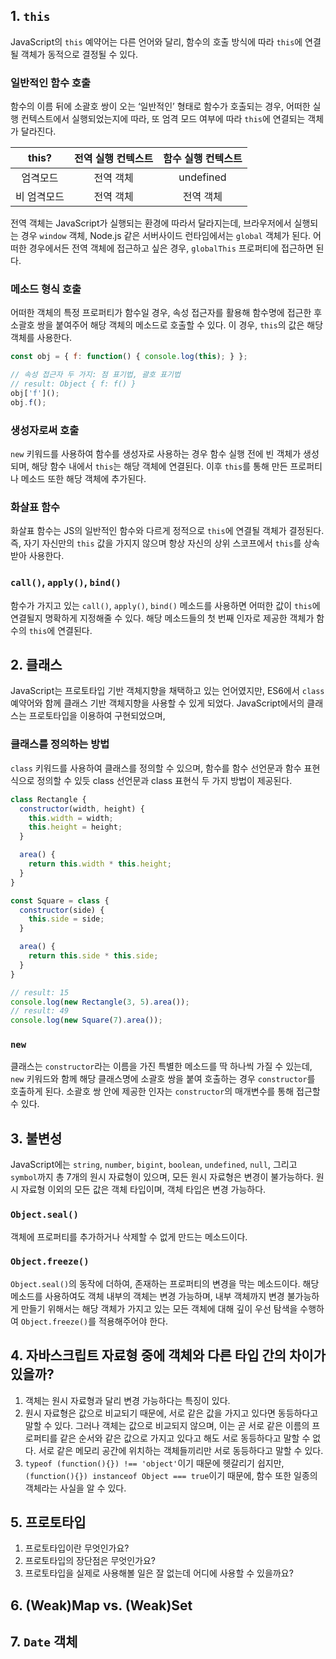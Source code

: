 ## 1. `this`
JavaScript의 `this` 예약어는 다른 언어와 달리, 함수의 호출 방식에 따라 `this`에 연결될 객체가 동적으로 결정될 수 있다.

### 일반적인 함수 호출
함수의 이름 뒤에 소괄호 쌍이 오는 ‘일반적인’ 형태로 함수가 호출되는 경우, 어떠한 실행 컨텍스트에서 실행되었는지에 따라, 또 엄격 모드 여부에 따라 `this`에 연결되는 객체가 달라진다.

| this? | 전역 실행 컨텍스트 | 함수 실행 컨텍스트 |
| :-: | :-: | :-: |
| 엄격모드 | 전역 객체 | undefined |
| 비 엄격모드 | 전역 객체 | 전역 객체 |

전역 객체는 JavaScript가 실행되는 환경에 따라서 달라지는데, 브라우저에서 실행되는 경우 `window` 객체, Node.js 같은 서버사이드 런타임에서는 `global` 객체가 된다. 어떠한 경우에서든 전역 객체에 접근하고 싶은 경우, `globalThis` 프로퍼티에 접근하면 된다. 

### 메소드 형식 호출
어떠한 객체의 특정 프로퍼티가 함수일 경우, 속성 접근자를 활용해 함수명에 접근한 후 소괄호 쌍을 붙여주어 해당 객체의 메소드로 호출할 수 있다. 이 경우, `this`의 값은 해당 객체를 사용한다.

```js
const obj = { f: function() { console.log(this); } };

// 속성 접근자 두 가지: 점 표기법, 괄호 표기법
// result: Object { f: f() }
obj['f']();
obj.f();
```

### 생성자로써 호출
`new` 키워드를 사용하여 함수를 생성자로 사용하는 경우 함수 실행 전에 빈 객체가 생성되며, 해당 함수 내에서 `this`는 해당 객체에 연결된다. 이후 `this`를 통해 만든 프로퍼티나 메소드 또한 해당 객체에 추가된다.

### 화살표 함수
화살표 함수는 JS의 일반적인 함수와 다르게 정적으로 `this`에 연결될 객체가 결정된다. 즉, 자기 자신만의 `this` 값을 가지지 않으며 항상 자신의 상위 스코프에서 `this`를 상속받아 사용한다.

### `call()`, `apply()`, `bind()`
함수가 가지고 있는 `call()`, `apply()`, `bind()` 메소드를 사용하면 어떠한 값이 `this`에 연결될지 명확하게 지정해줄 수 있다. 해당 메소드들의 첫 번째 인자로 제공한 객체가 함수의 `this`에 연결된다.

## 2. 클래스
JavaScript는 프로토타입 기반 객체지향을 채택하고 있는 언어였지만, ES6에서 `class` 예약어와 함께 클래스 기반 객체지향을 사용할 수 있게 되었다. JavaScript에서의 클래스는 프로토타입을 이용하여 구현되었으며, 

### 클래스를 정의하는 방법
`class` 키워드를 사용하여 클래스를 정의할 수 있으며, 함수를 함수 선언문과 함수 표현식으로 정의할 수 있듯 class 선언문과 class 표현식 두 가지 방법이 제공된다.

```js
class Rectangle {
  constructor(width, height) {
    this.width = width;
    this.height = height;
  }

  area() {
    return this.width * this.height;
  }
}

const Square = class {
  constructor(side) {
    this.side = side;
  }

  area() {
    return this.side * this.side;
  }
}

// result: 15
console.log(new Rectangle(3, 5).area());
// result: 49
console.log(new Square(7).area());
```

### `new`
클래스는 `constructor`라는 이름을 가진 특별한 메소드를 딱 하나씩 가질 수 있는데, `new` 키워드와 함께 해당 클래스명에 소괄호 쌍을 붙여 호출하는 경우 `constructor`를 호출하게 된다. 소괄호 쌍 안에 제공한 인자는 `constructor`의 매개변수를 통해 접근할 수 있다.

## 3. 불변성
JavaScript에는 `string`, `number`, `bigint`, `boolean`, `undefined`, `null`, 그리고 `symbol`까지 총 7개의 원시 자료형이 있으며, 모든 원시 자료형은 변경이 불가능하다. 원시 자료형 이외의 모든 값은 객체 타입이며, 객체 타입은 변경 가능하다. 

### `Object.seal()`
객체에 프로퍼티를 추가하거나 삭제할 수 없게 만드는 메소드이다.

### `Object.freeze()`
`Object.seal()`의 동작에 더하여, 존재하는 프로퍼티의 변경을 막는 메소드이다. 해당 메소드를 사용하여도 객체 내부의 객체는 변경 가능하며, 내부 객체까지 변경 불가능하게 만들기 위해서는 해당 객체가 가지고 있는 모든 객체에 대해 깊이 우선 탐색을 수행하여 `Object.freeze()`를 적용해주어야 한다.

## 4. 자바스크립트 자료형 중에 객체와 다른 타입 간의 차이가 있을까?
1. 객체는 원시 자료형과 달리 변경 가능하다는 특징이 있다.
2. 원시 자료형은 값으로 비교되기 때문에, 서로 같은 값을 가지고 있다면 동등하다고 말할 수 있다. 그러나 객체는 값으로 비교되지 않으며, 이는 곧 서로 같은 이름의 프로퍼티를 같은 순서와 같은 값으로 가지고 있다고 해도 서로 동등하다고 말할 수 없다. 서로 같은 메모리 공간에 위치하는 객체들끼리만 서로 동등하다고 말할 수 있다.
3. `typeof (function(){}) !== 'object'`이기 때문에 헷갈리기 쉽지만, `(function(){}) instanceof Object === true`이기 때문에, 함수 또한 일종의 객체라는 사실을 알 수 있다.

## 5. 프로토타입

1. 프로토타입이란 무엇인가요?
2. 프로토타입의 장단점은 무엇인가요?
3. 프로토타입을 실제로 사용해볼 일은 잘 없는데 어디에 사용할 수 있을까요?

## 6. (Weak)Map vs. (Weak)Set

## 7. `Date` 객체
